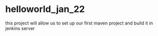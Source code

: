 # helloworld_jan_22
this project will allow us to set up our first maven project and build it in jenkins server
